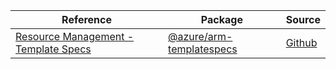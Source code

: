 | Reference | Package | Source |
|---|---|---|
|[Resource Management - Template Specs](arm-templatespecs-readme.md)|[@azure/arm-templatespecs](https://www.npmjs.com/package/@azure/arm-templatespecs)|[Github](https://github.com/Azure/azure-sdk-for-js/blob/main/sdk/templatespecs/arm-templatespecs)|
